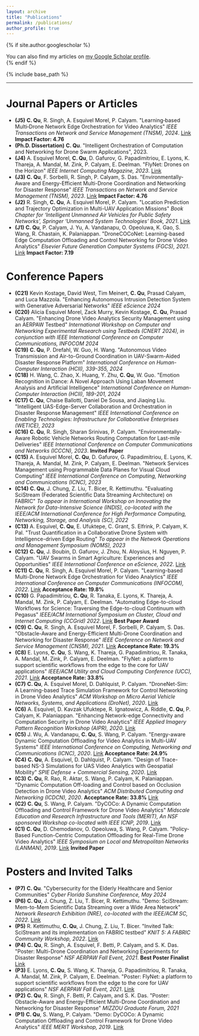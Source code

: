 ```yaml
---
layout: archive
title: "Publications"
permalink: /publications/
author_profile: true
---
```


{% if site.author.googlescholar %}
  <div class="wordwrap">You can also find my articles on <a href="{{site.author.googlescholar}}">my Google Scholar profile</a>.</div>
{% endif %}

{% include base_path %}

---

Journal Papers or Articles
======
- **(J5)** **C. Qu**, R. Singh, A. Esquivel Morel, P. Calyam. "Learning‑based Multi‑Drone Network Edge Orchestration for Video Analytics" *IEEE Transactions on Network and Service Management (TNSM), 2024*. [Link](https://ieeexplore.ieee.org/abstract/document/10631280) **Impact Factor: 4.76**
- **(Ph.D. Dissertation)** **C. Qu**. "Intelligent Orchestration of Computation and Networking for Drone Swarm Applications", 2023.
- **(J4)** A. Esquivel Morel, **C. Qu**, D. Gafurov, G. Papadimitriou, E. Lyons, K. Thareja, A. Mandal, M. Zink, P. Calyam, E. Deelman. "FlyNet: Drones on the Horizon" *IEEE Internet Computing Magazine, 2023*. [Link](https://ieeexplore.ieee.org/document/10122650)
- **(J3)** **C. Qu**, F. Sorbelli, R. Singh, P. Calyam, S. Das. "Environmentally-Aware and Energy-Efficient Multi-Drone Coordination and Networking for Disaster Response" *IEEE Transactions on Network and Service Management (TNSM), 2023*. [Link](https://ieeexplore.ieee.org/document/9615574) **Impact Factor: 4.76**
- **(J2)** R. Singh, **C. Qu**, A. Esquivel Morel, P. Calyam. "Location Prediction and Trajectory Optimization in Multi-UAV Application Missions" *Book Chapter for ‘Intelligent Unmanned Air Vehicles for Public Safety Networks’, Springer ‘Unmanned System Technologies’ Book, 2021*. [Link](https://link.springer.com/chapter/10.1007/978-981-19-1292-4_5)
- **(J1)** **C. Qu**, P. Calyam, J. Yu, A. Vandanapu, O. Opeoluwa, K. Gao, S. Wang, R. Chastain, K. Palaniappan. "DroneCOCoNet: Learning-based Edge Computation Offloading and Control Networking for Drone Video Analytics" *Elsevier Future Generation Computer Systems (FGCS), 2021*. [Link](https://www.sciencedirect.com/science/article/abs/pii/S0167739X21002351) **Impact Factor: 7.19**

Conference Papers
=====

- **(C21)** Kevin Kostage, David West, Tim Meinert, **C. Qu**, Prasad Calyam, and Luca Mazzola. "Enhancing Autonomous Intrusion Detection System with Generative Adversarial Networks" *IEEE eScience 2024*
- **(C20)** Alicia Esquivel Morel, Zack Murry, Kevin Kostage, **C. Qu**, Prasad Calyam. "Enhancing Drone Video Analytics Security Management using an AERPAW Testbed" *International Workshop on Computer and Networking Experimental Research using Testbeds (CNERT 2024), in conjunction with IEEE International Conference on Computer Communications, INFOCOM 2024*
- **(C19)** **C. Qu**, P. Drefahl, W. Guo, H. Wang. "Autonomous Video Transmission and Air-to-Ground Coordination in UAV-Swarm-Aided Disaster Response Platform" *International Conference on Human-Computer Interaction (HCII), 339-355, 2024*
- **(C18)** H. Wang, C. Zhao, X. Huang, Y. Zhu, **C. Qu**, W. Guo. "Emotion Recognition in Dance: A Novel Approach Using Laban Movement Analysis and Artificial Intelligence" *International Conference on Human-Computer Interaction (HCII), 189-201, 2024*
- **(C17)** **C. Qu**, Chaise Ballotti, Daniel De Sousa, and Jiaqing Liu. "Intelligent UAS-Edge-Server Collaboration and Orchestration in Disaster Response Management" *IEEE International Conference on Enabling Technologies: Infrastructure for Collaborative Enterprises (WETICE), 2023*
- **(C16)** **C. Qu**, R. Singh, Sharan Srinivas, P. Calyam. "Environmentally-Aware Robotic Vehicle Networks Routing Computation for Last-mile Deliveries" *IEEE International Conference on Computer Communications and Networks (ICCCN), 2023*. **Invited Paper**
- **(C15)** A. Esquivel Morel, **C. Qu**, D. Gafurov, G. Papadimitriou, E. Lyons, K. Thareja, A. Mandal, M. Zink, P. Calyam, E. Deelman. "Network Services Management using Programmable Data Planes for Visual Cloud Computing" *IEEE International Conference on Computing, Networking and Communications (ICNC), 2023*
- **(C14)** **C. Qu**, J. Chung, Z. Liu, T. Bicer, R. Kettimuthu. "Evaluating SciStream (Federated Scientific Data Streaming Architecture) on FABRIC" *To appear in International Workshop on Innovating the Network for Data-Intensive Science (INDIS), co-located with the IEEE/ACM International Conference for High Performance Computing, Networking, Storage, and Analysis (SC), 2022*
- **(C13)** A. Esquivel, **C. Qu**, E. Ufuktepe, C. Grant, S. Elfrink, P. Calyam, K. Pal. "Trust Quantification in a Collaborative Drone System with Intelligence-driven Edge Routing" *To appear in the Network Operations and Management Symposium (NOMS), 2023*
- **(C12)** **C. Qu**, J. Boubin, D. Gafurov, J. Zhou, N. Aloysius, H. Nguyen, P. Calyam. "UAV Swarms in Smart Agriculture: Experiences and Opportunities" *IEEE International Conference on eScience, 2022*. [Link](https://www.researchgate.net/publication/363195151_UAV_Swarms_in_Smart_Agriculture_Experiences_and_Opportunities)
- **(C11)** **C. Qu**, R. Singh, A. Esquivel Morel, P. Calyam. "Learning-based Multi-Drone Network Edge Orchestration for Video Analytics" *IEEE International Conference on Computer Communications (INFOCOM), 2022*. [Link](https://ieeexplore.ieee.org/document/9796706) **Acceptance Rate: 19.8%**
- **(C10)** G. Papadimitriou, **C. Qu**, R. Tanaka, E. Lyons, K. Thareja, A. Mandal, M. Zink, P. Calyam, E. Deelman. "Automating Edge-to-cloud Workflows for Science: Traversing the Edge-to-cloud Continuum with Pegasus" *IEEE/ACM International Symposium on Cluster, Cloud and Internet Computing (CCGrid) 2022*. [Link](https://ieeexplore.ieee.org/document/9825937) **Best Paper Award**
- **(C9)** **C. Qu**, R. Singh, A. Esquivel Morel, F. Sorbelli, P. Calyam, S. Das. "Obstacle-Aware and Energy-Efficient Multi-Drone Coordination and Networking for Disaster Response" *IEEE Conference on Network and Service Management (CNSM), 2021*. [Link](https://ieeexplore.ieee.org/document/9796706) **Acceptance Rate: 19.3%**
- **(C8)** E. Lyons, **C. Qu**, S. Wang, K. Thareja, G. Papadimitriou, R. Tanaka, A. Mandal, M. Zink, P. Calyam, E. Deelman. "FlyNet: a platform to support scientific workflows from the edge to the core for UAV applications" *IEEE/ACM Utility and Cloud Computing Conference (UCC), 2021*. [Link](https://dl.acm.org/doi/10.1145/3468737.3494098) **Acceptance Rate: 33.8%**
- **(C7)** **C. Qu**, A. Esquivel Morel, D. Dahlquist, P. Calyam. "DroneNet-Sim: A Learning-based Trace Simulation Framework for Control Networking in Drone Video Analytics" *ACM Workshop on Micro Aerial Vehicle Networks, Systems, and Applications (DroNet), 2020*. [Link](https://dl.acm.org/doi/10.1145/3396864.3399705)
- **(C6)** A. Esquivel, D. Kavzak Ufuktepe, R. Ignatowicz, A. Riddle, **C. Qu**, P. Calyam, K. Palaniappan. "Enhancing Network-edge Connectivity and Computation Security in Drone Video Analytics" *IEEE Applied Imagery Pattern Recognition Workshop (AIPR), 2020*. [Link](https://ieeexplore.ieee.org/document/9425341)
- **(C5)** J. Wu, A. Vandanapu, **C. Qu**, S. Wang, P. Calyam. "Energy-aware Dynamic Computation Offloading for Video Analytics in Multi-UAV Systems" *IEEE International Conference on Computing, Networking and Communications (ICNC), 2020*. [Link](https://ieeexplore.ieee.org/document/9049797) **Acceptance Rate: 24.9%**
- **(C4)** **C. Qu**, A. Esquivel, D. Dahlquist, P. Calyam. "Design of Trace-based NS-3 Simulations for UAS Video Analytics with Geospatial Mobility" *SPIE Defense + Commercial Sensing, 2020*. [Link](https://spie.org/Publications/Proceedings/Paper/10.1117/12.2563018?SSO=1)
- **(C3)** **C. Qu**, R. Rao, R. Aktar, S. Wang, P. Calyam, K. Palaniappan. "Dynamic Computation Off-loading and Control based on Occlusion Detection in Drone Video Analytics" *ACM Distributed Computing and Networking (ICDCN), 2020*. **Acceptance Rate: 33.8%** [Link](https://dl.acm.org/doi/10.1145/3369740.3369793)
- **(C2)** **C. Qu**, S. Wang, P. Calyam. "DyCOCo: A Dynamic Computation Offloading and Control Framework for Drone Video Analytics" *Midscale Education and Research Infrastructure and Tools (MERIT), An NSF sponsored Workshop co-located with IEEE ICNP, 2019*. [Link](https://ieeexplore.ieee.org/document/8888089)
- **(C1)** **C. Qu**, D. Chemodanov, O. Opeoluwa, S. Wang, P. Calyam. "Policy-Based Function-Centric Computation Offloading for Real-Time Drone Video Analytics" *IEEE Symposium on Local and Metropolitan Networks (LANMAN), 2019*. [Link](https://ieeexplore.ieee.org/document/8847112) **Invited Paper**

Posters and Invited Talks
=====

- **(P7)** **C. Qu**. "Cybersecurity for the Elderly Healthcare and Senior Communities" *Cyber Florida Sunshine Conference, May 2024*
- **(P6)** **C. Qu**, J. Chung, Z. Liu, T. Bicer, R. Kettimuthu. "Demo: SciStream: Mem-to-Mem Scientific Data Streaming over a Wide Area Network" *Network Research Exhibition (NRE), co-located with the IEEE/ACM SC, 2022*. [Link](https://sc22.supercomputing.org/scinet/network-research-exhibition/)
- **(P5)** R. Kettimuthu, **C. Qu**, J. Chung, Z. Liu, T. Bicer. "Invited Talk: SciStream and its implementation on FABRIC testbed" *KNIT 5: A FABRIC Community Workshop, 2022*. [Link](https://fabric-testbed.net/events/2022-knit-5-event)
- **(P4)** **C. Qu**, R. Singh, A. Esquivel, F. Betti, P. Calyam, and S. K. Das. "Poster: Multi-Drone Coordination and Networking Experiments for Disaster Response" *NSF AERPAW Fall Event, 2021*. **Best Poster Finalist** [Link](https://drive.google.com/file/d/1QZSHnLT5_6Zhhnwh3EI7ryN0ZU8naYDl/view)
- **(P3)** E. Lyons, **C. Qu**, S. Wang, K. Thareja, G. Papadimitriou, R. Tanaka, A. Mandal, M. Zink, P. Calyam, E. Deelman. "Poster: FlyNet: a platform to support scientific workflows from the edge to the core for UAV applications" *NSF AERPAW Fall Event, 2021*. [Link](https://drive.google.com/file/d/1QGsjV2SPHv8MZJB2uphpzOesnvXKnXBH/view)
- **(P2)** **C. Qu**, R. Singh, F. Betti, P. Calyam, and S. K. Das. "Poster: Obstacle-Aware and Energy-Efficient Multi-Drone Coordination and Networking for Disaster Response" *MIZZOU Graduate Forum, 2021*
- **(P1)** **C. Qu**, S. Wang, P. Calyam. "Demo: DyCOCo: A Dynamic Computation Offloading and Control Framework for Drone Video Analytics" *IEEE MERIT Workshop, 2019*. [Link](https://drive.google.com/file/d/1Jn3jaZ6Igm0WU9uVTccciH-S-tzWgChA/view)
